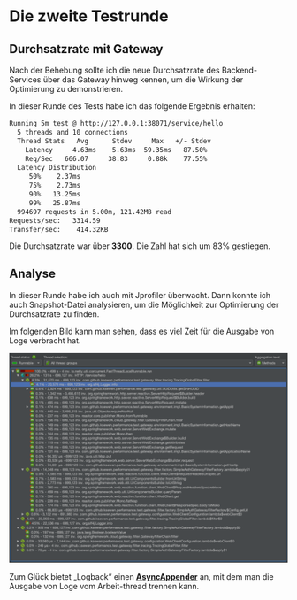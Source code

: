 # Die zweite Testrunde

## Durchsatzrate mit Gateway

Nach der Behebung sollte ich die neue Durchsatzrate des Backend-Services über das Gateway hinweg kennen, um die Wirkung
der Optimierung zu demonstrieren.

In dieser Runde des Tests habe ich das folgende Ergebnis erhalten:

```shell
Running 5m test @ http://127.0.0.1:38071/service/hello
  5 threads and 10 connections
  Thread Stats   Avg      Stdev     Max   +/- Stdev
    Latency     4.63ms    5.63ms  59.35ms   87.50%
    Req/Sec   666.07     38.83     0.88k    77.55%
  Latency Distribution
     50%    2.37ms
     75%    2.73ms
     90%   13.25ms
     99%   25.87ms
  994697 requests in 5.00m, 121.42MB read
Requests/sec:   3314.59
Transfer/sec:    414.32KB
```

Die Durchsatzrate war über **3300**. Die Zahl hat sich um 83% gestiegen.

## Analyse

In dieser Runde habe ich auch mit Jprofiler überwacht. Dann konnte ich auch Snapshot-Datei analysieren, um die
Möglichkeit zur Optimierung der Durchsatzrate zu finden.

Im folgenden Bild kann man sehen, dass es viel Zeit für die Ausgabe von Loge verbracht hat.

![cpu-views-call-tree](https://raw.githubusercontent.com/ksewen/Bilder/main/202308161502704.png "CPU Views - Call Tree")

Zum Glück bietet „Logback“ einen [**AsyncAppender**](https://logback.qos.ch/manual/appenders.html#AsyncAppender) an, mit
dem man die Ausgabe von Loge vom Arbeit-thread trennen kann.